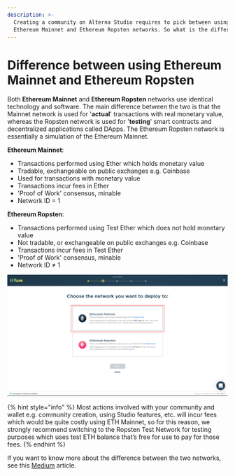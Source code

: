 ```yaml
---
description: >-
  Creating a community on Alterna Studio requires to pick between using the
  Ethereum Mainnet and Ethereum Ropsten networks. So what is the difference?
---
```


# Difference between using Ethereum Mainnet and Ethereum Ropsten

Both **Ethereum Mainnet** and **Ethereum Ropsten** networks use identical technology and software. The main difference between the two is that the Mainnet network is used for '**actual**' transactions with real monetary value, whereas the Ropsten network is used for '**testing**' smart contracts and decentralized applications called DApps. The Ethereum Ropsten network is essentially a simulation of the Ethereum Mainnet.

**Ethereum Mainnet**:  
- Transactions performed using Ether which holds monetary value  
- Tradable, exchangeable on public exchanges e.g. Coinbase  
- Used for transactions with monetary value  
- Transactions incur fees in Ether  
- 'Proof of Work' consensus, minable  
- Network ID = 1 

**Ethereum Ropsten**:  
- Transactions performed using Test Ether which does not hold monetary value  
- Not tradable, or exchangeable on public exchanges e.g. Coinbase  
- Transactions incur fees in Test Ether  
- 'Proof of Work' consensus, minable  
- Network ID ≠ 1

![](../../.gitbook/assets/ezgif.com-gif-maker.gif)

{% hint style="info" %}
Most actions involved with your community and wallet e.g. community creation, using Studio features, etc. will incur fees which would be quite costly using ETH Mainnet, so for this reason, we strongly recommend switching to the Ropsten Test Network for testing purposes which uses test ETH balance that’s free for use to pay for those fees.
{% endhint %}

If you want to know more about the difference between the two networks, see this [Medium](https://medium.com/hummingbot/finance-3-0-wiki-testnet-vs-mainnet-8ab5b78d93#:~:text=The%20Ropsten%20Testnet%20is%20the%20most%20similar%20network%20to%20the%20Mainnet.&text=In%20contrast%2C%20some%20Ethereum%20test,dynamics%20and%20are%20more%20centralized.) article.

